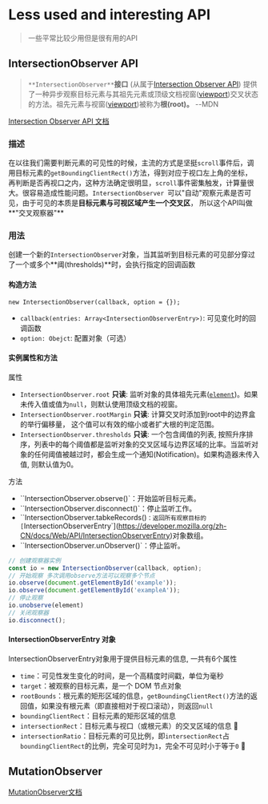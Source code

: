 # Less used and interesting API

> 一些平常比较少用但是很有用的API

## IntersectionObserver API

> `**IntersectionObserver**`**接口** (从属于[Intersection Observer API](https://developer.mozilla.org/en-US/docs/Web/API/Intersection_Observer_API)) 提供了一种异步观察目标元素与其祖先元素或顶级文档视窗([viewport](https://developer.mozilla.org/zh-CN/docs/Glossary/Viewport))交叉状态的方法。祖先元素与视窗([viewport](https://developer.mozilla.org/zh-CN/docs/Glossary/Viewport))被称为**根(root)。**  --MDN

[Intersection Observer API 文档](https://developer.mozilla.org/zh-CN/docs/Web/API/Intersection_Observer_API)

### 描述

在以往我们需要判断元素的可见性的时候，主流的方式是坚挺`scroll`事件后，调用目标元素的`getBoundingClientRect()`方法，得到对应于视口左上角的坐标， 再判断是否再视口之内，这种方法确定很明显，`scroll`事件密集触发，计算量很大。很容易造成性能问题。`IntersectionObserver `可以"自动"观察元素是否可见，由于可见的本质是**目标元素与可视区域产生一个交叉区**， 所以这个API叫做**"交叉观察器"**

### 用法

创建一个新的`IntersectionObserver`对象，当其监听到目标元素的可见部分穿过了一个或多个**阈(thresholds)**时，会执行指定的回调函数

#### 构造方法

`new IntersectionObserver(callback, option = {});`

- `callback(entries: Array<IntersectionObserverEntry>)`:  可见变化时的回调函数
- `option: Obejct`:  配置对象（可选）

#### 实例属性和方法

属性

- `IntersectionObserver.root` **只读**:  监听对象的具体祖先元素([`element`](https://developer.mozilla.org/zh-CN/docs/Web/API/Element))。如果未传入值或值为`null`，则默认使用顶级文档的视窗。
- `IntersectionObserver.rootMargin` **只读**:  计算交叉时添加到root中的边界盒的举行偏移量， 这个值可以有效的缩小或者扩大根的判定范围。
- `IntersectionObserver.thresholds` **只读**:  一个包含阈值的列表, 按照升序排序，列表中的每个阈值都是监听对象的交叉区域与边界区域的比率。当监听对象的任何阈值被越过时，都会生成一个通知(Notification)。如果构造器未传入值, 则默认值为0。

方法

- ``IntersectionObserver.observe()`：开始监听目标元素。
- ``IntersectionObserver.disconnect()`：停止监听工作。
- ``IntersectionObserver.tabkeRecords()`：返回所有观察目标的[`IntersectionObserverEntry`](https://developer.mozilla.org/zh-CN/docs/Web/API/IntersectionObserverEntry)对象数组。
- ``IntersectionObserver.unObserver()`：停止监听。

```js
// 创建观察器实例
const io = new IntersectionObserver(callback, option);
// 开始观察 多次调用observe方法可以观察多个节点
io.observe(document.getElementById('example'));
io.observe(document.getElementById('exampleA'));
// 停止观察
io.unobserve(element)
// 关闭观察器
io.disconnect();
```



#### IntersectionObserverEntry 对象

IntersectionObserverEntry对象用于提供目标元素的信息,  一共有6个属性

- `time`：可见性发生变化的时间，是一个高精度时间戳，单位为毫秒
- `target`：被观察的目标元素，是一个 DOM 节点对象
- `rootBounds`：根元素的矩形区域的信息，`getBoundingClientRect()`方法的返回值，如果没有根元素（即直接相对于视口滚动），则返回`null`
- `boundingClientRect`：目标元素的矩形区域的信息
- `intersectionRect`：目标元素与视口（或根元素）的交叉区域的信息   🚩
- `intersectionRatio`：目标元素的可见比例，即`intersectionRect`占`boundingClientRect`的比例，完全可见时为`1`，完全不可见时小于等于`0`  🚩

## MutationObserver

[MutationObserver文档](https://developer.mozilla.org/zh-CN/docs/Web/API/MutationObserver)



